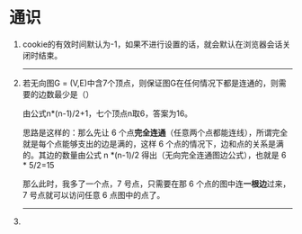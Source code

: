 # 通识

1. cookie的有效时间默认为-1，如果不进行设置的话，就会默认在浏览器会话关闭时结束。

   <hr>

2. 若无向图G = (V,E)中含7个顶点，则保证图G在任何情况下都是连通的，则需要的边数最少是（）

   由公式n*(n-1)/2+1，七个顶点n取6，答案为16。

   思路是这样的：那么先让 6 个点**完全连通**（任意两个点都能连线），所谓完全就是每个点能够支出的边是满的，这样 6 个点的情况下，边和点的关系是满的。其边的数量由公式 n *(n-1)/2 得出（无向完全连通图边公式），也就是 6 * 5/2=15

   那么此时，我多了一个点，7 号点，只需要在那 6 个点的图中连**一根边**过来，7 号点就可以访问任意 6 点图中的点了。

   ------

   

3. 

   

   

   